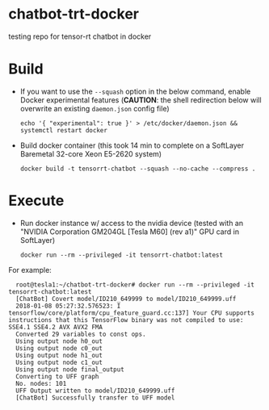 # chatbot-trt-docker
testing repo for tensor-rt chatbot in docker

# Build

* If you want to use the `--squash` option in the below command, enable Docker experimental features (**CAUTION**: the shell redirection below will overwrite an existing `daemon.json` config file)

      echo '{ "experimental": true }' > /etc/docker/daemon.json && systemctl restart docker

* Build docker container (this took 14 min to complete on a SoftLayer Baremetal 32-core Xeon E5-2620 system)

      docker build -t tensorrt-chatbot --squash --no-cache --compress .

# Execute

* Run docker instance w/ access to the nvidia device (tested with an "NVIDIA Corporation GM204GL [Tesla M60] (rev a1)" GPU card in SoftLayer)

      docker run --rm --privileged -it tensorrt-chatbot:latest
      
For example:

      root@tesla1:~/chatbot-trt-docker# docker run --rm --privileged -it tensorrt-chatbot:latest
      [ChatBot] Covert model/ID210_649999 to model/ID210_649999.uff
      2018-01-08 05:27:32.576523: I tensorflow/core/platform/cpu_feature_guard.cc:137] Your CPU supports instructions that this TensorFlow binary was not compiled to use: SSE4.1 SSE4.2 AVX AVX2 FMA
      Converted 29 variables to const ops.
      Using output node h0_out
      Using output node c0_out
      Using output node h1_out
      Using output node c1_out
      Using output node final_output
      Converting to UFF graph
      No. nodes: 101
      UFF Output written to model/ID210_649999.uff
      [ChatBot] Successfully transfer to UFF model
